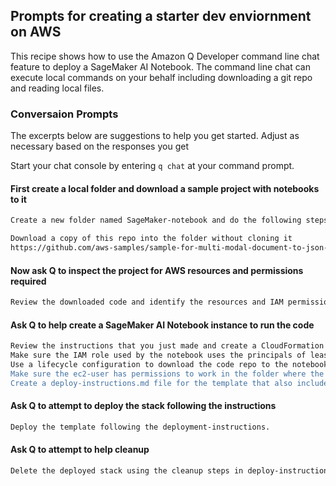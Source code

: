 
## Prompts for creating a starter dev enviornment on AWS
This recipe shows how to use the Amazon Q Developer command line chat feature to deploy a SageMaker AI Notebook. 
The command line chat can execute local commands on your behalf including downloading a git repo and reading local files. 

### Conversaion Prompts
The excerpts below are suggestions to help you get started. Adjust as necessary based on the responses you get

Start your chat console by entering ```q chat``` at your command prompt.

#### First create a local folder and download a sample project with notebooks to it
``` bash
Create a new folder named SageMaker-notebook and do the following steps in the new folder

Download a copy of this repo into the folder without cloning it
https://github.com/aws-samples/sample-for-multi-modal-document-to-json-with-sagemaker-ai.git
```

#### Now ask Q to inspect the project for AWS resources and permissions required
``` bash
Review the downloaded code and identify the resources and IAM permissions required to execute the notebooks. Create an instructions.md file with your findings.
```
#### Ask Q to help create a SageMaker AI Notebook instance to run the code 
```bash
Review the instructions that you just made and create a CloudFormation template named notebook.yaml that will deploy a SageMaker AI Notebook and all dependant resources. 
Make sure the IAM role used by the notebook uses the principals of least privlage. Only define permission statements that are narrowly scoped to the resources needed. 
Use a lifecycle configuration to download the code repo to the notebook but don't install other dependancies. Create a readme file in the notebook that provides instructions for installing other dependancies. 
Make sure the ec2-user has permissions to work in the folder where the code is downloaded.
Create a deploy-instructions.md file for the template that also includes instructions for cleanin up the stack. 
```

#### Ask Q to attempt to deploy the stack following the instructions
```bash
Deploy the template following the deployment-instructions. 
```

#### Ask Q to attempt to help cleanup
```bash
Delete the deployed stack using the cleanup steps in deploy-instructions
```
